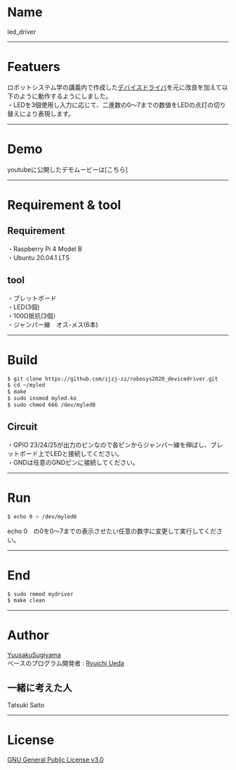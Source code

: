# Name

led_driver

---

 # Featuers
 
ロボットシステム学の講義内で作成した[デバイスドライバ](https://github.com/ryuichiueda/robosys_device_drivers/blob/master/myled.c)を元に改良を加えて以下のように動作するようにしました。  
・LEDを3個使用し入力に応じて、二進数の0～7までの数値をLEDの点灯の切り替えにより表現します。  

---

# Demo

youtubeに公開したデモムービーは[こちら]

---

# Requirement & tool

## Requirement
・Raspberry Pi 4 Model B  
・Ubuntu 20.04.1 LTS  
## tool
・ブレットボード  
・LED(3個)  
・100Ω抵抗(3個）  
・ジャンパー線　オス-メス(6本)  

---

# Build
```sh
$ git clone https://github.com/zjzj-zz/robosys2020_devicedriver.git
$ cd ~/myled
$ make
$ sudo insmod myled.ko
$ sudo chmod 666 /dev/myled0
```
## Circuit
・GPIO 23/24/25が出力のピンなので各ピンからジャンパー線を伸ばし、ブレットボード上でLEDと接続してください。  
・GNDは任意のGNDピンに接続してください。  

---

# Run

```sh
$ echo 0 > /dev/myled0
```

echo 0　の0を0～7までの表示させたい任意の数字に変更して実行してください。

---

# End

```sh
$ sudo rmmod mydriver
$ make clean
```

---

# Author
[YuusakuSugiyama](https://github.com/YuusakuSugiyama)  
ベースのプログラム開発者 : [Ryuichi Ueda](https://github.com/ryuichiueda)  

## 一緒に考えた人
Tatsuki Saito  

---

# License
[GNU General Public License v3.0](https://github.com/zjzj-zz/robosys2020_devicedriver/blob/main/COPYING) 
